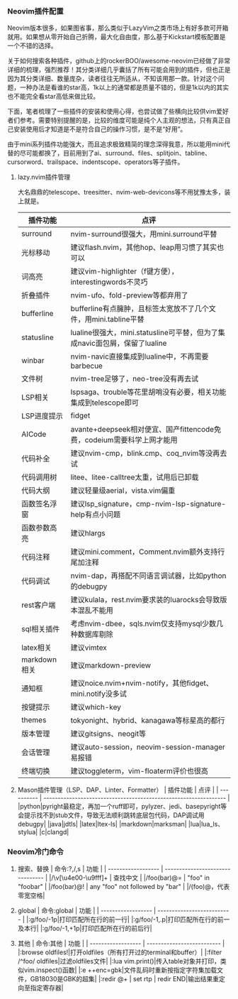 ### Neovim插件配置

Neovim版本很多，如果图省事，那么类似于LazyVim之类市场上有好多款可开箱就用。如果想从零开始自己折腾，最大化自由度，那么基于Kickstart模板配置是一个不错的选择。

关于如何搜索各种插件，github上的rockerBOO/awesome-neovim已经做了非常详细的梳理，强烈推荐！其分类详细几乎囊括了所有可能会用到的插件，但也正是因为其分类详细、数量庞杂，读者往往无所适从，不知该用那一款。针对这个问题，一种办法是看谁的star高，1k以上的通常都是质量不错的，但是1k以内的其实也不能完全看star高低来做比较。

下面，笔者梳理了一些插件的安装和使用心得，也尝试做了些横向比较供vim爱好者们参考。需要特别提醒的是，比较的维度可能是纯个人主观的想法，只有真正自己安装使用后才知道是不是符合自己的操作习惯，是不是“好用”。

由于mini系列插件功能强大，而且追求极致精简的理念深得我意，所以能用mini代替的尽可能都换了，目前用到了ai、surround、files、splitjoin、tabline、cursorword、trailspace、indentscope、operators等子插件。

1.  lazy.nvim插件管理

    大名鼎鼎的telescope、treesitter、nvim-web-devicons等不用犹豫太多，装上就是。

    | 插件功能     | 点评                                                                       |
    | ------------ | -------------------------------------------------------------------------- |
    | surround     | nvim-surround很强大，用mini.surround平替                                   |
    | 光标移动     | 建议flash.nvim，其他hop、leap用习惯了其实也可以                            |
    | 词高亮       | 建议vim-highlighter（f键方便），interestingwords不灵巧                     |
    | 折叠插件     | nvim-ufo、fold-preview等都弃用了                                           |
    | bufferline   | bufferline有点臃肿，且标签太宽放不了几个文件，用mini.tabline平替           |
    | statusline   | lualine很强大，mini.statusline可平替，但为了集成navic面包屑，保留了lualine |
    | winbar       | nvim-navic直接集成到lualine中，不再需要barbecue                            |
    | 文件树       | nvim-tree足够了，neo-tree没有再去试                                        |
    | LSP相关      | lspsaga、trouble等花里胡哨没有必要，相关功能集成到telescope即可            |
    | LSP进度提示  | fidget                                                                     |
    | AICode       | avante+deepseek相对便宜、国产fittencode免费，codeium需要科学上网才能用     |
    | 代码补全     | 建议nvim-cmp，blink.cmp、coq_nvim等没再去试                                |
    | 代码调用树   | litee、litee-calltree太重，试用后已卸载                                    |
    | 代码大纲     | 建议轻量级aerial，vista.vim偏重                                            |
    | 函数签名浮窗 | 建议lsp_signature，cmp-nvim-lsp-signature-help有点小问题                   |
    | 函数参数高亮 | 建议hlargs                                                                 |
    | 代码注释     | 建议mini.comment，Comment.nvim额外支持行尾加注释                           |
    | 代码调试     | nvim-dap，再搭配不同语言调试器，比如python的debugpy                        |
    | rest客户端   | 建议kulala，rest.nvim要求装的luarocks会导致版本混乱不能用                  |
    | sql相关插件  | 考虑nvim-dbee，sqls.nvim仅支持mysql少数几种数据库剔除                      |
    | latex相关    | 建议vimtex                                                                 |
    | markdown相关 | 建议markdown-preview                                                       |
    | 通知框       | 建议noice.nvim+nvim-notify，其他fidget、mini.notify没多试                  |
    | 按键提示     | 建议which-key                                                              |
    | themes       | tokyonight、hybrid、kanagawa等标星高的都行                                 |
    | 版本管理     | 建议gitsigns、neogit等                                                     |
    | 会话管理     | 建议auto-session，neovim-session-manager易报错                             |
    | 终端切换     | 建议toggleterm，vim-floaterm评价也很高                                     |

1.  Mason插件管理（LSP、DAP、Linter、Formatter）
    | 插件功能 | 点评 |
    | ---------- | ---------------------------------------------------------------- |
    |python|pyright最稳定，再加一个ruff即可，pylyzer、jedi、basepyright等会提示找不到stub文件，导致无法顺利跳转底层包代码，DAP调试用debugpy|
    |java|jdtls|
    |latex|ltex-ls|
    |markdown|marksman|
    |lua|lua_ls、stylua|
    |c|clangd|

### Neovim冷门命令

1. 搜索、替换
   | 命令:?,/,s | 功能 |
   | ------------------ | -------------------------------- |
   |/\v[\u4e00-\u9fff]+ | 查找中文 |
   |/foo\(bar\)\@= | "foo" in "foobar" |
   |/foo\(bar\)\@! | any "foo" not followed by "bar" |
   |/\(foo\)\@<!bar | any "bar" that's not in "foobar" |
   |/\(\/\/.\*\)\@<!in | "in" which is not after "//" |
   |:%s/\%u200b//gc |删除Unicode字符<200b>，代表零宽空格|
1. global
   | 命令:global | 功能 |
   | ------------------ | -------------------------- |
   |:g/foo/-1p|打印匹配所在行的前一行|
   |:g/foo/-1,.p|打印匹配所在行的前一及本行|
   |:g/foo/-1,+1p|打印匹配所在行的前后行|

1. 其他
   | 命令:其他 | 功能 |
   | ------------------ | -------------------------- |
   |:browse oldfiles!|打开oldfiles（所有打开过的terminal和buffer）|
   |:filter /^foo/ oldfiles|过滤oldfiles文件|
   |:lua vim.print()|传入table对象并打印，类似vim.inspect()函数|
   |:e ++enc=gbk|文件乱码时重新按指定字符集加载文件，GB18030是GBK的超集|
   |:redir @+ \| set rtp \| redir END|输出结果重定向至指定寄存器|
